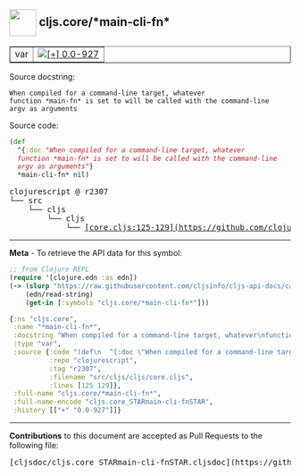 ## <img width="48px" valign="middle" src="http://i.imgur.com/Hi20huC.png"> cljs.core/\*main-cli-fn\*

 <table border="1">
<tr>

<td>var</td>
<td><a href="https://github.com/cljsinfo/cljs-api-docs/tree/0.0-927"><img valign="middle" alt="[+] 0.0-927" src="https://img.shields.io/badge/+-0.0--927-lightgrey.svg"></a> </td>
</tr>
</table>





Source docstring:

```
When compiled for a command-line target, whatever
function *main-fn* is set to will be called with the command-line
argv as arguments
```

Source code:

```clj
(def
  ^{:doc "When compiled for a command-line target, whatever
  function *main-fn* is set to will be called with the command-line
  argv as arguments"}
  *main-cli-fn* nil)
```

 <pre>
clojurescript @ r2307
└── src
    └── cljs
        └── cljs
            └── <ins>[core.cljs:125-129](https://github.com/clojure/clojurescript/blob/r2307/src/cljs/cljs/core.cljs#L125-L129)</ins>
</pre>


---

__Meta__ - To retrieve the API data for this symbol:

```clj
;; from Clojure REPL
(require '[clojure.edn :as edn])
(-> (slurp "https://raw.githubusercontent.com/cljsinfo/cljs-api-docs/catalog/cljs-api.edn")
    (edn/read-string)
    (get-in [:symbols "cljs.core/*main-cli-fn*"]))
```

```clj
{:ns "cljs.core",
 :name "*main-cli-fn*",
 :docstring "When compiled for a command-line target, whatever\nfunction *main-fn* is set to will be called with the command-line\nargv as arguments",
 :type "var",
 :source {:code "(def\n  ^{:doc \"When compiled for a command-line target, whatever\n  function *main-fn* is set to will be called with the command-line\n  argv as arguments\"}\n  *main-cli-fn* nil)",
          :repo "clojurescript",
          :tag "r2307",
          :filename "src/cljs/cljs/core.cljs",
          :lines [125 129]},
 :full-name "cljs.core/*main-cli-fn*",
 :full-name-encode "cljs.core_STARmain-cli-fnSTAR",
 :history [["+" "0.0-927"]]}

```

---

__Contributions__ to this document are accepted as Pull Requests to the following file:

 <pre>
[cljsdoc/cljs.core_STARmain-cli-fnSTAR.cljsdoc](https://github.com/cljsinfo/cljs-api-docs/blob/master/cljsdoc/cljs.core_STARmain-cli-fnSTAR.cljsdoc)
</pre>


